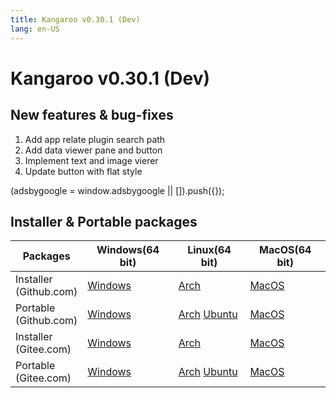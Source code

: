 ```yaml
---
title: Kangaroo v0.30.1 (Dev)
lang: en-US
---
```


# Kangaroo v0.30.1 (Dev)

## New features & bug-fixes
1. Add app relate plugin search path
2. Add data viewer pane and button
3. Implement text and image vierer
4. Update button with flat style

<div>
    <script2 type="text/javascript" async="true" src="https://pagead2.googlesyndication.com/pagead/js/adsbygoogle.js" />
    <ins class="adsbygoogle"
        style="display:block; text-align:center;"
        data-ad-layout="in-article"
        data-ad-format="fluid"
        data-ad-client="ca-pub-3975819313740938"
        data-ad-slot="6760827895"></ins>
    <script2 type="text/javascript">
        (adsbygoogle = window.adsbygoogle || []).push({});
    </script2>
</div>


## Installer & Portable packages <Badge text="link expired" type="warning"/>

| Packages        | Windows(64 bit) | Linux(64 bit)   | MacOS(64 bit)   |
|-----------------|-----------------|-----------------|-----------------|
| Installer<br/>(Github.com) | [Windows](https://github.com/dbkangaroo/kangaroo/releases/download/v0.30.1.200727/kangaroo-0.30.1.200727-AMD64.exe) | [Arch](https://github.com/dbkangaroo/kangaroo/releases/download/v0.30.1.200727/kangaroo-0.30.1.200727-1-x86_64.pkg.tar.xz) | [MacOS](https://github.com/dbkangaroo/kangaroo/releases/download/v0.30.1.200727/kangaroo-0.30.1.200727-macos.dmg) |
| Portable<br/>(Github.com)  | [Windows](https://github.com/dbkangaroo/kangaroo/releases/download/v0.30.1.200727/kangaroo-0.30.1.200727-AMD64.7z) | [Arch](https://github.com/dbkangaroo/kangaroo/releases/download/v0.30.1.200727/kangaroo-0.30.1.200727-arch.tar.gz) [Ubuntu](https://github.com/dbkangaroo/kangaroo/releases/download/v0.30.1.200727/kangaroo-0.30.1.200727-ubuntu.tar.gz) | [MacOS](https://github.com/dbkangaroo/kangaroo/releases/download/v0.30.1.200727/kangaroo-0.30.1.200727-macos.tar.gz) |
| Installer<br/>(Gitee.com) | [Windows](https://gitee.com/dbkangaroo/kangaroo/attach_files/442683/download) | [Arch](https://gitee.com/dbkangaroo/kangaroo/attach_files/442678/download) | [MacOS](https://gitee.com/dbkangaroo/kangaroo/attach_files/442684/download) |
| Portable<br/>(Gitee.com)  | [Windows](https://gitee.com/dbkangaroo/kangaroo/attach_files/442682/download) | [Arch](https://gitee.com/dbkangaroo/kangaroo/attach_files/442677/download) [Ubuntu](https://gitee.com/dbkangaroo/kangaroo/attach_files/442676/download) | [MacOS](https://gitee.com/dbkangaroo/kangaroo/attach_files/442685/download) |